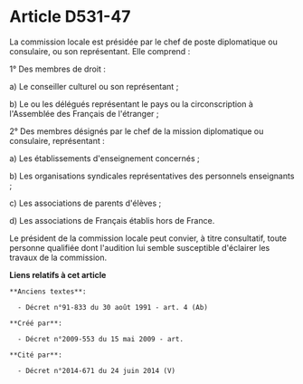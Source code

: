 # Article D531-47

La commission locale est présidée par le chef de poste diplomatique ou consulaire, ou son représentant. Elle comprend :

1° Des membres de droit :

a) Le conseiller culturel ou son représentant ;

b) Le ou les délégués représentant le pays ou la circonscription à l'Assemblée des Français de l'étranger ;

2° Des membres désignés par le chef de la mission diplomatique ou consulaire, représentant :

a) Les établissements d'enseignement concernés ;

b) Les organisations syndicales représentatives des personnels enseignants ;

c) Les associations de parents d'élèves ;

d) Les associations de Français établis hors de France.

Le président de la commission locale peut convier, à titre consultatif, toute personne qualifiée dont l'audition lui semble
susceptible d'éclairer les travaux de la commission.

**Liens relatifs à cet article**

	**Anciens textes**:

	  - Décret n°91-833 du 30 août 1991 - art. 4 (Ab)

	**Créé par**:

	  - Décret n°2009-553 du 15 mai 2009 - art.

	**Cité par**:

	  - Décret n°2014-671 du 24 juin 2014 (V)
